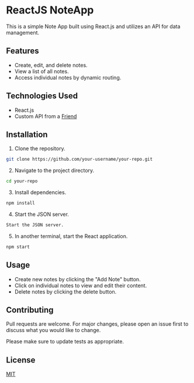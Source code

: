 # ReactJS NoteApp

This is a simple Note App built using React.js and utilizes an API for data management.

## Features

- Create, edit, and delete notes.
- View a list of all notes.
- Access individual notes by dynamic routing.

## Technologies Used

- React.js
- Custom API from a [Friend](https://github.com/Oluwaseun241)

## Installation

1. Clone the repository.
```bash
git clone https://github.com/your-username/your-repo.git
```
2. Navigate to the project directory.
```bash
cd your-repo
```
3. Install dependencies.
```bash
npm install
```
4. Start the JSON server.
```bash
Start the JSON server.
```
5. In another terminal, start the React application.
```bash
npm start
```
## Usage

- Create new notes by clicking the "Add Note" button.
- Click on individual notes to view and edit their content.
- Delete notes by clicking the delete button.

## Contributing

Pull requests are welcome. For major changes, please open an issue first to discuss what you would like to change.

Please make sure to update tests as appropriate.

## License

[MIT](https://choosealicense.com/licenses/mit/)